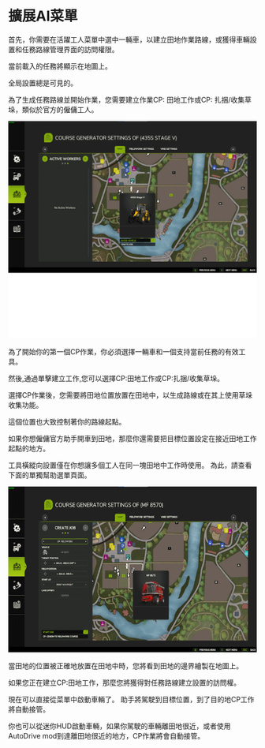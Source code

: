 # 擴展AI菜單

  
  
首先，你需要在活躍工人菜單中選中一輛車，以建立田地作業路線，或獲得車輛設置和任務路線管理界面的訪問權限。  
  
當前載入的任務將顯示在地圖上。  
  
全局設置總是可見的。  
  
為了生成任務路線並開始作業，您需要建立作業CP: 田地工作或CP: 扎捆/收集草垛，類似於官方的僱傭工人。  
  


![Image](../assets/images/startjobmenuhelp_0_0_1024_895.png)

  
  
為了開始你的第一個CP作業，你必須選擇一輛車和一個支持當前任務的有效工具。  
  
然後,通過單擊建立工作,您可以選擇CP:田地工作或CP:扎捆/收集草垛。  
  


  
  
選擇CP作業後，您需要將田地位置放置在田地中，以生成路線或在其上使用草垛收集功能。  
  
這個位置也大致控制著你的路線起點。  
  
如果你想僱傭官方助手開車到田地，那麼你還需要把目標位置設定在接近田地工作起點的地方。  
  
工具橫縱向設置僅在你想讓多個工人在同一塊田地中工作時使用。 為此，請查看下面的單獨幫助選單頁面。   
  


![Image](../assets/images/readyjobmenuhelp_0_0_765_510.png)

  
  
當田地的位置被正確地放置在田地中時，您將看到田地的邊界繪製在地圖上。  
  
如果您正在建立CP:田地工作，那麼您將獲得對任務路線建立設置的訪問權。   
  


  
  
現在可以直接從菜單中啟動車輛了。 助手將駕駛到目標位置，到了目的地CP工作將自動接管。  
  
你也可以從迷你HUD啟動車輛，如果你駕駛的車輛離田地很近，或者使用AutoDrive mod到達離田地很近的地方，CP作業將會自動接管。  
  


